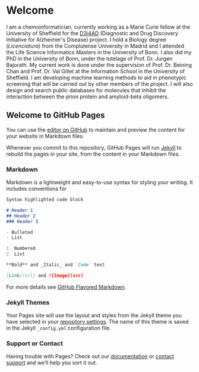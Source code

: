 # Welcome

I am a chemoinformatician, currently working as a Marie Curie fellow at the University of Sheffield for the [D3i4AD](https://sites.google.com/site/d3i4adiapp/) (Diagnostic and Drug Discovery Initiative for Alzheimer's Disease) project. I hold a Biology degree (_Licenciatura_) from the Complutense University in Madrid and I attended the Life Science Informatics Masters in the University of Bonn. I also did my PhD in the University of Bonn, under the tutelage of Prof. Dr. Jurgen Bajorath. My current work is done under the supervision of Prof. Dr. Beining Chan and Prof. Dr. Val Gillet at the Information School in the University of Sheffield. I am developing machine learning methods to aid in phenotypic screening that will be carried out by other members of the project. I will also design and search public databases for molecules that inhibit the interaction between the prion protein and amyloid-beta oligomers. 

## Welcome to GitHub Pages

You can use the [editor on GitHub](https://github.com/adlvdl/adlvdl.github.io/edit/master/index.md) to maintain and preview the content for your website in Markdown files.

Whenever you commit to this repository, GitHub Pages will run [Jekyll](https://jekyllrb.com/) to rebuild the pages in your site, from the content in your Markdown files.

### Markdown

Markdown is a lightweight and easy-to-use syntax for styling your writing. It includes conventions for

```markdown
Syntax highlighted code block

# Header 1
## Header 2
### Header 3

- Bulleted
- List

1. Numbered
2. List

**Bold** and _Italic_ and `Code` text

[Link](url) and ![Image](src)
```

For more details see [GitHub Flavored Markdown](https://guides.github.com/features/mastering-markdown/).

### Jekyll Themes

Your Pages site will use the layout and styles from the Jekyll theme you have selected in your [repository settings](https://github.com/adlvdl/adlvdl.github.io/settings). The name of this theme is saved in the Jekyll `_config.yml` configuration file.

### Support or Contact

Having trouble with Pages? Check out our [documentation](https://help.github.com/categories/github-pages-basics/) or [contact support](https://github.com/contact) and we’ll help you sort it out.
